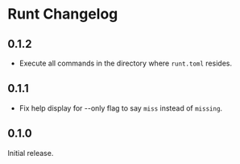 Runt Changelog
==============

0.1.2
-----
- Execute all commands in the directory where `runt.toml` resides.

0.1.1
-----
- Fix help display for --only flag to say `miss` instead of `missing`.

0.1.0
-----
Initial release.
